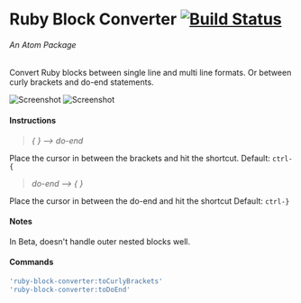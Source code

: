 # Ruby Block Converter [![Build Status](https://travis-ci.org/dsandstrom/atom-ruby-block-converter.svg?branch=master)](https://travis-ci.org/dsandstrom/atom-ruby-block-converter)
###### An Atom Package

Convert Ruby blocks between single line and multi line formats.
Or between curly brackets and do-end statements.

![Screenshot](https://github.com/dsandstrom/atom-ruby-block-converter/raw/master/screen-1.gif) ![Screenshot](https://github.com/dsandstrom/atom-ruby-block-converter/raw/master/screen-2.gif)

#### Instructions
> *{ } --> do-end*

Place the cursor in between the brackets
and hit the shortcut. Default: `ctrl-{`

> *do-end --> { }*

Place the cursor in between the do-end
and hit the shortcut Default: `ctrl-}`

#### Notes
In Beta, doesn't handle outer nested blocks well.

#### Commands
```coffee
'ruby-block-converter:toCurlyBrackets'
'ruby-block-converter:toDoEnd'
```
